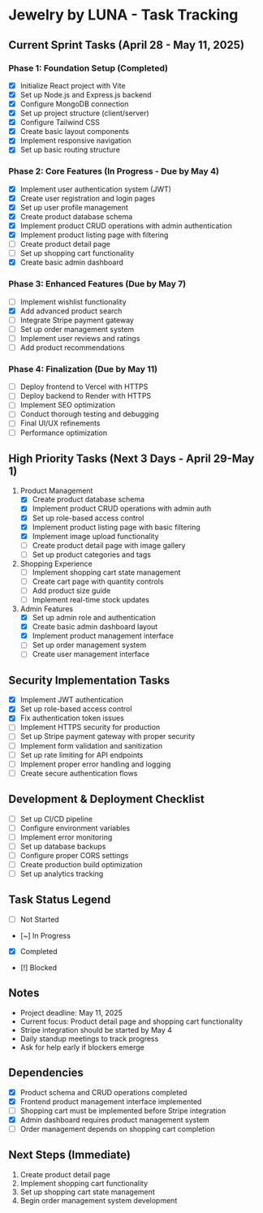 # Jewelry by LUNA - Task Tracking

## Current Sprint Tasks (April 28 - May 11, 2025)


### Phase 1: Foundation Setup (Completed)
- [x] Initialize React project with Vite
- [x] Set up Node.js and Express.js backend
- [x] Configure MongoDB connection
- [x] Set up project structure (client/server)
- [x] Configure Tailwind CSS
- [x] Create basic layout components
- [x] Implement responsive navigation
- [x] Set up basic routing structure

### Phase 2: Core Features (In Progress - Due by May 4)
- [x] Implement user authentication system (JWT)
- [x] Create user registration and login pages
- [x] Set up user profile management
- [x] Create product database schema
- [x] Implement product CRUD operations with admin authentication
- [x] Implement product listing page with filtering
- [ ] Create product detail page
- [ ] Set up shopping cart functionality
- [x] Create basic admin dashboard

### Phase 3: Enhanced Features (Due by May 7)
- [ ] Implement wishlist functionality
- [x] Add advanced product search
- [ ] Integrate Stripe payment gateway
- [ ] Set up order management system
- [ ] Implement user reviews and ratings
- [ ] Add product recommendations

### Phase 4: Finalization (Due by May 11)
- [ ] Deploy frontend to Vercel with HTTPS
- [ ] Deploy backend to Render with HTTPS
- [ ] Implement SEO optimization
- [ ] Conduct thorough testing and debugging
- [ ] Final UI/UX refinements
- [ ] Performance optimization

## High Priority Tasks (Next 3 Days - April 29-May 1)
1. Product Management
   - [x] Create product database schema
   - [x] Implement product CRUD operations with admin auth
   - [x] Set up role-based access control
   - [x] Implement product listing page with basic filtering
   - [x] Implement image upload functionality
   - [ ] Create product detail page with image gallery
   - [ ] Set up product categories and tags

2. Shopping Experience
   - [ ] Implement shopping cart state management
   - [ ] Create cart page with quantity controls
   - [ ] Add product size guide
   - [ ] Implement real-time stock updates

3. Admin Features
   - [x] Set up admin role and authentication
   - [x] Create basic admin dashboard layout
   - [x] Implement product management interface
   - [ ] Set up order management system
   - [ ] Create user management interface

## Security Implementation Tasks
- [x] Implement JWT authentication
- [x] Set up role-based access control
- [x] Fix authentication token issues
- [ ] Implement HTTPS security for production
- [ ] Set up Stripe payment gateway with proper security
- [ ] Implement form validation and sanitization
- [ ] Set up rate limiting for API endpoints
- [ ] Implement proper error handling and logging
- [ ] Create secure authentication flows

## Development & Deployment Checklist
- [ ] Set up CI/CD pipeline
- [ ] Configure environment variables
- [ ] Implement error monitoring
- [ ] Set up database backups
- [ ] Configure proper CORS settings
- [ ] Create production build optimization
- [ ] Set up analytics tracking

## Task Status Legend
- [ ] Not Started
- [~] In Progress
- [x] Completed
- [!] Blocked

## Notes
- Project deadline: May 11, 2025
- Current focus: Product detail page and shopping cart functionality
- Stripe integration should be started by May 4
- Daily standup meetings to track progress
- Ask for help early if blockers emerge

## Dependencies
- [x] Product schema and CRUD operations completed
- [x] Frontend product management interface implemented
- [ ] Shopping cart must be implemented before Stripe integration
- [x] Admin dashboard requires product management system
- [ ] Order management depends on shopping cart completion

## Next Steps (Immediate)
1. Create product detail page
2. Implement shopping cart functionality
3. Set up shopping cart state management
4. Begin order management system development
